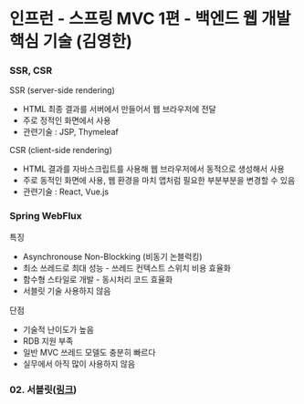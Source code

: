 # 인프런 - 스프링 MVC 1편 - 백엔드 웹 개발 핵심 기술 (김영한)


### SSR, CSR
SSR (server-side rendering)
- HTML 최종 결과를 서버에서 만들어서 웹 브라우저에 전달
- 주로 정적인 화면에서 사용
- 관련기술 : JSP, Thymeleaf

CSR (client-side rendering)
- HTML 결과를 자바스크립트를 사용해 웹 브라우저에서 동적으로 생성해서 사용
- 주로 동적인 화면에 사용, 웹 환경을 마치 앱처럼 필요한 부분부분을 변경할 수 있음
- 관련기술 : React, Vue.js

### Spring WebFlux
특징
- Asynchronouse Non-Blockking (비동기 논블럭킹)
- 최소 쓰레드로 최대 성능 - 쓰레드 컨텍스트 스위치 비용 효율화
- 함수형 스타일로 개발 - 동시처리 코드 효율화
- 서블릿 기술 사용하지 않음

단점
- 기술적 난이도가 높음
- RDB 지원 부족
- 일반 MVC 쓰레드 모델도 충분히 빠르다
- 실무에서 아직 많이 사용하지 않음

### 02. 서블릿(<a href="https://github.com/JungwooSim/Object/tree/main/document/servlet" target="_blank">링크</a>)
